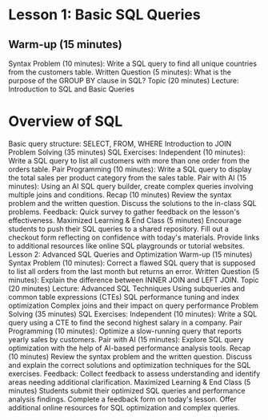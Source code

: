 # Lesson 1: Basic SQL Queries

## Warm-up (15 minutes)

Syntax Problem (10 minutes): Write a SQL query to find all unique countries from the customers table.
Written Question (5 minutes): What is the purpose of the GROUP BY clause in SQL?
Topic (20 minutes)
Lecture: Introduction to SQL and Basic Queries

# Overview of SQL

Basic query structure: SELECT, FROM, WHERE
Introduction to JOIN
Problem Solving (35 minutes)
SQL Exercises:
Independent (10 minutes): Write a SQL query to list all customers with more than one order from the orders table.
Pair Programming (10 minutes): Write a SQL query to display the total sales per product category from the sales table.
Pair with AI (15 minutes): Using an AI SQL query builder, create complex queries involving multiple joins and conditions.
Recap (10 minutes)
Review the syntax problem and the written question.
Discuss the solutions to the in-class SQL problems.
Feedback: Quick survey to gather feedback on the lesson's effectiveness.
Maximized Learning & End Class (5 minutes)
Encourage students to push their SQL queries to a shared repository.
Fill out a checkout form reflecting on confidence with today's materials.
Provide links to additional resources like online SQL playgrounds or tutorial websites.
Lesson 2: Advanced SQL Queries and Optimization
Warm-up (15 minutes)
Syntax Problem (10 minutes): Correct a flawed SQL query that is supposed to list all orders from the last month but returns an error.
Written Question (5 minutes): Explain the difference between INNER JOIN and LEFT JOIN.
Topic (20 minutes)
Lecture: Advanced SQL Techniques
Using subqueries and common table expressions (CTEs)
SQL performance tuning and index optimization
Complex joins and their impact on query performance
Problem Solving (35 minutes)
SQL Exercises:
Independent (10 minutes): Write a SQL query using a CTE to find the second highest salary in a company.
Pair Programming (10 minutes): Optimize a slow-running query that reports yearly sales by customers.
Pair with AI (15 minutes): Explore SQL query optimization with the help of AI-based performance analysis tools.
Recap (10 minutes)
Review the syntax problem and the written question.
Discuss and explain the correct solutions and optimization techniques for the SQL exercises.
Feedback: Collect feedback to assess understanding and identify areas needing additional clarification.
Maximized Learning & End Class (5 minutes)
Students submit their optimized SQL queries and performance analysis findings.
Complete a feedback form on today's lesson.
Offer additional online resources for SQL optimization and complex queries.
